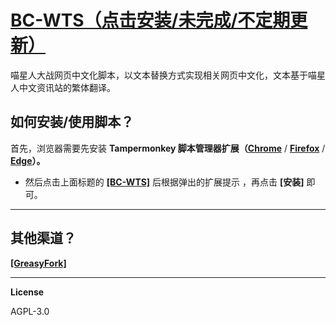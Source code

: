 # [BC-WTS（点击安装/未完成/不定期更新）](https://github.com/RUnknown/BC-WTS/raw/main/BC-WTS-New.user.js)
喵星人大战网页中文化脚本，以文本替换方式实现相关网页中文化，文本基于喵星人中文资讯站的繁体翻译。

## 如何安装/使用脚本？

首先，浏览器需要先安装 **Tampermonkey  脚本管理器扩展（[Chrome](https://pan.lanpw.com/b073l8d1e)** / **[Firefox](https://addons.mozilla.org/firefox/addon/tampermonkey/)** / **[Edge](https://microsoftedge.microsoft.com/addons/detail/tampermonkey/iikmkjmpaadaobahmlepeloendndfphd?hl=zh-CN)）。**  

- 然后点击上面标题的 [**\[BC-WTS\]**](https://github.com/RUnknown/BC-WTS/raw/main/BC-WTS-New.user.js) 后根据弹出的扩展提示 ，再点击 **\[安装\]** 即可。  

****

## 其他渠道？

[**\[GreasyFork\]**](https://greasyfork.org/zh-CN/scripts/486144-bc-wts-%E5%96%B5%E6%98%9F%E4%BA%BA%E5%A4%A7%E6%88%98%E7%BD%91%E9%A1%B5%E4%B8%AD%E6%96%87%E5%8C%96)  

****

**License**

AGPL-3.0
